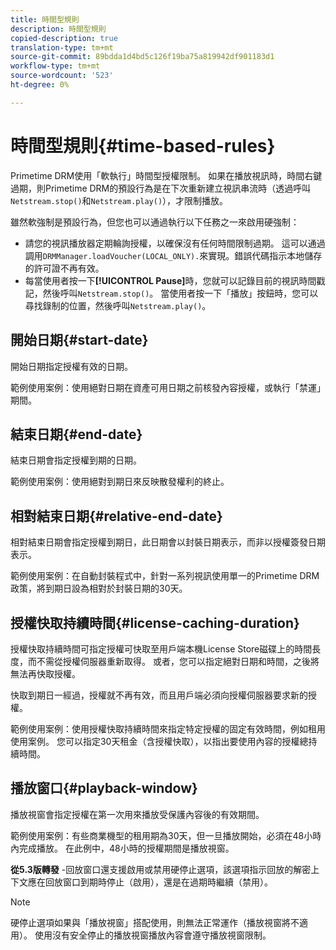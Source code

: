 ```yaml
---
title: 時間型規則
description: 時間型規則
copied-description: true
translation-type: tm+mt
source-git-commit: 89bdda1d4bd5c126f19ba75a819942df901183d1
workflow-type: tm+mt
source-wordcount: '523'
ht-degree: 0%

---
```



# 時間型規則{#time-based-rules}

Primetime DRM使用「軟執行」時間型授權限制。 如果在播放視訊時，時間右鍵過期，則Primetime DRM的預設行為是在下次重新建立視訊串流時（透過呼叫`Netstream.stop()`和`Netstream.play()`），才限制播放。

雖然軟強制是預設行為，但您也可以通過執行以下任務之一來啟用硬強制：

* 請您的視訊播放器定期輪詢授權，以確保沒有任何時間限制過期。 這可以通過調用`DRMManager.loadVoucher(LOCAL_ONLY).`來實現。錯誤代碼指示本地儲存的許可證不再有效。
* 每當使用者按一下&#x200B;**[!UICONTROL Pause]**&#x200B;時，您就可以記錄目前的視訊時間戳記，然後呼叫`Netstream.stop()`。 當使用者按一下「播放」按鈕時，您可以尋找錄制的位置，然後呼叫`Netstream.play()`。

## 開始日期{#start-date}

開始日期指定授權有效的日期。

範例使用案例：使用絕對日期在資產可用日期之前核發內容授權，或執行「禁運」期間。

## 結束日期{#end-date}

結束日期會指定授權到期的日期。

範例使用案例：使用絕對到期日來反映散發權利的終止。

## 相對結束日期{#relative-end-date}

相對結束日期會指定授權到期日，此日期會以封裝日期表示，而非以授權簽發日期表示。

範例使用案例：在自動封裝程式中，針對一系列視訊使用單一的Primetime DRM政策，將到期日設為相對於封裝日期的30天。

## 授權快取持續時間{#license-caching-duration}

授權快取持續時間可指定授權可快取至用戶端本機License Store磁碟上的時間長度，而不需從授權伺服器重新取得。 或者，您可以指定絕對日期和時間，之後將無法再快取授權。

快取到期日一經過，授權就不再有效，而且用戶端必須向授權伺服器要求新的授權。

範例使用案例：使用授權快取持續時間來指定特定授權的固定有效時間，例如租用使用案例。 您可以指定30天租金（含授權快取），以指出要使用內容的授權總持續時間。

## 播放窗口{#playback-window}

播放視窗會指定授權在第一次用來播放受保護內容後的有效期間。

範例使用案例：有些商業機型的租用期為30天，但一旦播放開始，必須在48小時內完成播放。 在此例中，48小時的授權期間是播放視窗。

**從5.3版轉發** -回放窗口還支援啟用或禁用硬停止選項，該選項指示回放的解密上下文應在回放窗口到期時停止（啟用），還是在過期時繼續（禁用）。

>[!NOTE]
>
>硬停止選項如果與「播放視窗」搭配使用，則無法正常運作（播放視窗將不適用）。 使用沒有安全停止的播放視窗播放內容會遵守播放視窗限制。